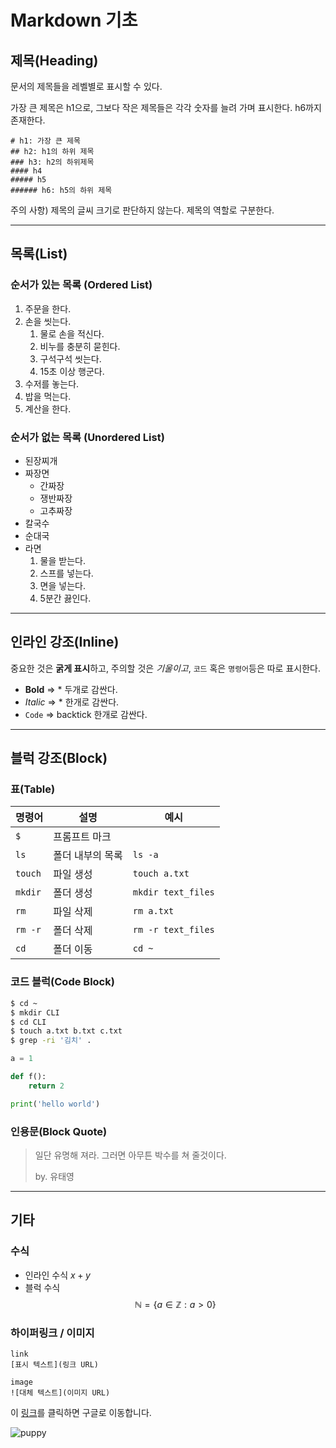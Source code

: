 # Markdown 기초

## 제목(Heading)
문서의 제목들을 레벨별로 표시할 수 있다.

가장 큰 제목은 h1으로, 그보다 작은 제목들은 각각 숫자를
늘려 가며 표시한다. h6까지 존재한다.
```
# h1: 가장 큰 제목
## h2: h1의 하위 제목
### h3: h2의 하위제목
#### h4
##### h5
###### h6: h5의 하위 제목
```
주의 사항) 제목의 글씨 크기로 판단하지 않는다. 제목의 역할로 구분한다.

---

## 목록(List)

### 순서가 있는 목록 (Ordered List)
1. 주문을 한다.
2. 손을 씻는다.
   1. 물로 손을 적신다.
   3. 비누를 충분히 묻힌다.
   4. 구석구석 씻는다.
   5. 15초 이상 행군다.
3. 수저를 놓는다.
4. 밥을 먹는다.
5. 계산을 한다.

### 순서가 없는 목록 (Unordered List)
- 된장찌개
- 짜장면
  - 간짜장
  - 쟁반짜장
  - 고추짜장
- 칼국수
- 순대국
- 라면
  1. 물을 받는다.
  2. 스프를 넣는다.
  3. 면을 넣는다.
  4. 5분간 끓인다.

---

## 인라인 강조(Inline)
중요한 것은 **굵게 표시**하고, 주의할 것은 *기울이고*, `코드` 혹은 `명령어`등은 따로 표시한다.
- **Bold** => * 두개로 감싼다.
- *Italic* => * 한개로 감싼다.
- `Code` => backtick 한개로 감싼다.

---

## 블럭 강조(Block)
### 표(Table)

|명령어|설명|예시|
|-|-|-|
|`$`|프롬프트 마크||
|`ls`|폴더 내부의 목록|`ls -a`|
|`touch`|파일 생성|`touch a.txt`|
|`mkdir`|폴더 생성|`mkdir text_files`|
|`rm`|파일 삭제|`rm a.txt`|
|`rm -r`|폴더 삭제|`rm -r text_files`|
|`cd`|폴더 이동|`cd ~`|

### 코드 블럭(Code Block)
```sh
$ cd ~
$ mkdir CLI
$ cd CLI
$ touch a.txt b.txt c.txt
$ grep -ri '김치' .
```

```python
a = 1

def f():
    return 2

print('hello world')
```

### 인용문(Block Quote)
> 일단 유명해 져라. 그러면 아무튼 박수를 쳐 줄것이다.
>
> by. 유태영

---

## 기타

### 수식
- 인라인 수식 $x + y$
- 블럭 수식
$$
\mathbb{N} = \{ a \in \mathbb{Z} : a > 0 \}
$$

### 하이퍼링크 / 이미지
```
link
[표시 텍스트](링크 URL)

image
![대체 텍스트](이미지 URL)
```
이 [링크](https://google.com)를 클릭하면 구글로 이동합니다.

![puppy](https://pds.joongang.co.kr/news/component/htmlphoto_mmdata/201901/20/28017477-0365-4a43-b546-008b603da621.jpg)